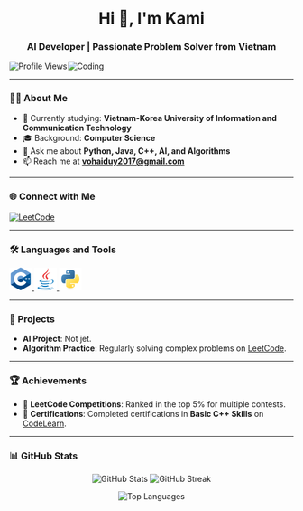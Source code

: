 <h1 align="center">Hi 👋, I'm Kami</h1>
<h3 align="center">AI Developer | Passionate Problem Solver from Vietnam</h3>

<img align="right" alt="Coding" width="400" src="https://i.giphy.com/media/v1.Y2lkPTc5MGI3NjExeTZwY3Zqb3o3YmY1anRoejhuM3p0emJ6dGszb3ByczMxb2UzM3RyNyZlcD12MV9pbnRlcm5hbF9naWZfYnlfaWQmY3Q9Zw/wkW0maGDN1eSc/giphy.gif">

<p align="left"> 
  <img src="https://komarev.com/ghpvc/?username=kamivo&label=Profile%20views&color=ff051e&style=flat" alt="Profile Views" /> 
</p>

---

### 👨‍💻 About Me
- 🌱 Currently studying: **Vietnam-Korea University of Information and Communication Technology**
- 🎓 Background: **Computer Science**
- 💬 Ask me about **Python, Java, C++, AI, and Algorithms**
- 📫 Reach me at **vohaiduy2017@gmail.com**

---

### 🌐 Connect with Me
<a href="https://leetcode.com/u/vohaiduy2017/" target="_blank">
  <img align="center" src="https://raw.githubusercontent.com/rahuldkjain/github-profile-readme-generator/master/src/images/icons/Social/leet-code.svg" alt="LeetCode" height="30" width="40" />
</a>

---

### 🛠️ Languages and Tools
<p align="left"> 
  <a href="https://www.w3schools.com/cpp/" target="_blank"> 
    <img src="https://raw.githubusercontent.com/devicons/devicon/master/icons/cplusplus/cplusplus-original.svg" alt="C++" width="40" height="40"/> 
  </a> 
  <a href="https://www.java.com" target="_blank"> 
    <img src="https://raw.githubusercontent.com/devicons/devicon/master/icons/java/java-original.svg" alt="Java" width="40" height="40"/> 
  </a> 
  <a href="https://www.python.org" target="_blank"> 
    <img src="https://raw.githubusercontent.com/devicons/devicon/master/icons/python/python-original.svg" alt="Python" width="40" height="40"/> 
  </a> 
</p>

---

### 🚀 Projects
- **AI Project**: Not jet.
- **Algorithm Practice**: Regularly solving complex problems on [LeetCode](https://leetcode.com/u/vohaiduy2017/).

---

### 🏆 Achievements
- 🥇 **LeetCode Competitions**: Ranked in the top 5% for multiple contests.
- 🏅 **Certifications**: Completed certifications in **Basic C++ Skills** on [CodeLearn](https://codelearn.io/home).

---

### 📊 GitHub Stats

<p align="center">
  <img src="https://github-readme-stats.vercel.app/api?username=kamivo&show_icons=true&locale=en&theme=radical" alt="GitHub Stats" width="400" />
  <img src="https://github-readme-streak-stats.herokuapp.com/?user=kamivo&theme=radical" alt="GitHub Streak" width="425" />
</p>

<p align="center">
  <img src="https://github-readme-stats.vercel.app/api/top-langs?username=kamivo&show_icons=true&locale=en&layout=compact&theme=radical" alt="Top Languages" width="400" />
</p>

